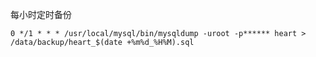 每小时定时备份

    0 */1 * * * /usr/local/mysql/bin/mysqldump -uroot -p****** heart > /data/backup/heart_$(date +%m%d_%H%M).sql

